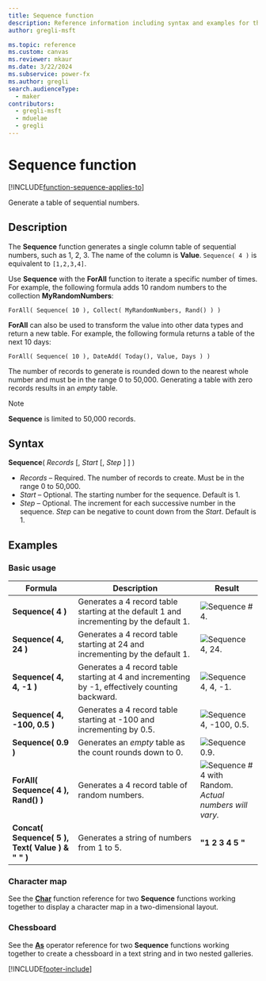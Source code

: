 ```yaml
---
title: Sequence function
description: Reference information including syntax and examples for the Sequence function.
author: gregli-msft

ms.topic: reference
ms.custom: canvas
ms.reviewer: mkaur
ms.date: 3/22/2024
ms.subservice: power-fx
ms.author: gregli
search.audienceType:
  - maker
contributors:
  - gregli-msft
  - mduelae
  - gregli
---
```


# Sequence function
[!INCLUDE[function-sequence-applies-to](includes/function-sequence-applies-to.md)]



Generate a table of sequential numbers.

## Description

The **Sequence** function generates a single column table of sequential numbers, such as 1, 2, 3. The name of the column is **Value**. `Sequence( 4 )` is equivalent to `[1,2,3,4]`.

Use **Sequence** with the **ForAll** function to iterate a specific number of times. For example, the following formula adds 10 random numbers to the collection **MyRandomNumbers**:

```power-fx
ForAll( Sequence( 10 ), Collect( MyRandomNumbers, Rand() ) )
```

**ForAll** can also be used to transform the value into other data types and return a new table. For example, the following formula returns a table of the next 10 days:

```power-fx
ForAll( Sequence( 10 ), DateAdd( Today(), Value, Days ) )
```

The number of records to generate is rounded down to the nearest whole number and must be in the range 0 to 50,000. Generating a table with zero records results in an _empty_ table.

> [!NOTE] 
> **Sequence** is limited to 50,000 records.

## Syntax

**Sequence**( _Records_ [, _Start_ [, *Step* ] ] )

- _Records_ – Required. The number of records to create. Must be in the range 0 to 50,000.
- _Start_ – Optional. The starting number for the sequence. Default is 1.
- _Step_ – Optional. The increment for each successive number in the sequence. _Step_ can be negative to count down from the _Start_. Default is 1.

## Examples

### Basic usage

| Formula                                             | Description                                                                                     | Result                                                                                                                                |
| --------------------------------------------------- | ----------------------------------------------------------------------------------------------- | ------------------------------------------------------------------------------------------------------------------------------------- |
| **Sequence( 4 )**                                   | Generates a 4 record table starting at the default 1 and incrementing by the default 1.         | ![Sequence # 4.](media/function-sequence/sequence-4.png "Sequence # 4")                                                               |
| **Sequence( 4, 24 )**                               | Generates a 4 record table starting at 24 and incrementing by the default 1.                    | ![Sequence 4, 24.](media/function-sequence/sequence-4-24.png "Sequence 4, 24")                                                        |
| **Sequence( 4, 4, -1 )**                            | Generates a 4 record table starting at 4 and incrementing by -1, effectively counting backward. | ![Sequence 4, 4, -1.](media/function-sequence/sequence-4-4-n1.png "Sequence 4, 4, -1")                                                |
| **Sequence( 4, -100, 0.5 )**                        | Generates a 4 record table starting at -100 and incrementing by 0.5.                            | ![Sequence 4, -100, 0.5.](media/function-sequence/sequence-4-n100-p5.png "Sequence 4, -100, 0.5")                                     |
| **Sequence( 0.9 )**                                 | Generates an _empty_ table as the count rounds down to 0.                                       | ![Sequence 0.9.](media/function-sequence/sequence-empty.png "Sequence 0.9")                                                           |
| **ForAll( Sequence( 4 ), Rand() )**                 | Generates a 4 record table of random numbers.                                                   | ![Sequence # 4 with Random.](media/function-sequence/sequence-4-random.png "Sequence # 4 with Random")<br>_Actual numbers will vary._ |
| **Concat( Sequence( 5 ),<br>Text( Value ) & " " )** | Generates a string of numbers from 1 to 5.                                                      | **"1 2 3 4 5 "**                                                                                                                      |

### Character map

See the [**Char**](function-char.md#display-a-character-map) function reference for two **Sequence** functions working together to display a character map in a two-dimensional layout.

### Chessboard

See the [**As**](operators.md#as-operator) operator reference for two **Sequence** functions working together to create a chessboard in a text string and in two nested galleries.

[!INCLUDE[footer-include](../../includes/footer-banner.md)]








































































































